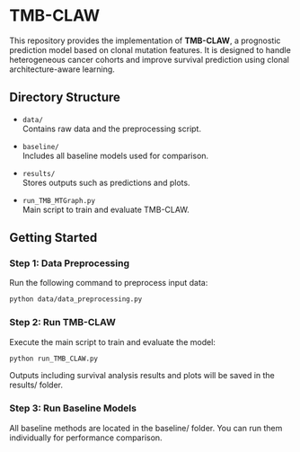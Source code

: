 # TMB-CLAW

This repository provides the implementation of **TMB-CLAW**, a prognostic prediction model based on clonal mutation features. It is designed to handle heterogeneous cancer cohorts and improve survival prediction using clonal architecture-aware learning.

## Directory Structure

- `data/`  
  Contains raw data and the preprocessing script.
  
- `baseline/`  
  Includes all baseline models used for comparison.

- `results/`  
  Stores outputs such as predictions and plots.

- `run_TMB_MTGraph.py`  
  Main script to train and evaluate TMB-CLAW.

## Getting Started

### Step 1: Data Preprocessing

Run the following command to preprocess input data:

```bash
python data/data_preprocessing.py
```

### Step 2: Run TMB-CLAW

Execute the main script to train and evaluate the model:

```bash
python run_TMB_CLAW.py
```

Outputs including survival analysis results and plots will be saved in the results/ folder.

### Step 3: Run Baseline Models

All baseline methods are located in the baseline/ folder. You can run them individually for performance comparison.
